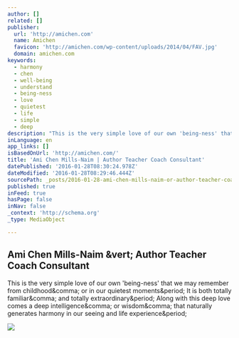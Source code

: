 ```yaml
---
author: []
related: []
publisher:
  url: 'http://amichen.com'
  name: Amichen
  favicon: 'http://amichen.com/wp-content/uploads/2014/04/FAV.jpg'
  domain: amichen.com
keywords:
  - harmony
  - chen
  - well-being
  - understand
  - being-ness
  - love
  - quietest
  - life
  - simple
  - deep
description: "This is the very simple love of our own 'being-ness' that we may remember from childhood, or in our quietest moments. It is both totally familiar, and totally extraordinary. Along with this deep love comes a deep intelligence, or wisdom, that naturally generates harmony in our seeing and life experience."
inLanguage: en
app_links: []
isBasedOnUrl: 'http://amichen.com/'
title: 'Ami Chen Mills-Naim | Author Teacher Coach Consultant'
datePublished: '2016-01-28T08:30:24.978Z'
dateModified: '2016-01-28T08:29:46.444Z'
sourcePath: _posts/2016-01-28-ami-chen-mills-naim-or-author-teacher-coach-consultant.md
published: true
inFeed: true
hasPage: false
inNav: false
_context: 'http://schema.org'
_type: MediaObject

---
```

<article style=""><h1>Ami Chen Mills-Naim &amp;vert; Author Teacher Coach Consultant</h1><p>This is the very simple love of our own 'being-ness' that we may remember from childhood&amp;comma; or in our quietest moments&amp;period; It is both totally familiar&amp;comma; and totally extraordinary&amp;period; Along with this deep love comes a deep intelligence&amp;comma; or wisdom&amp;comma; that naturally generates harmony in our seeing and life experience&amp;period;</p><img src="http://amichen.com/wp-content/uploads/2014/05/Ami-Quote.jpg" /></article>